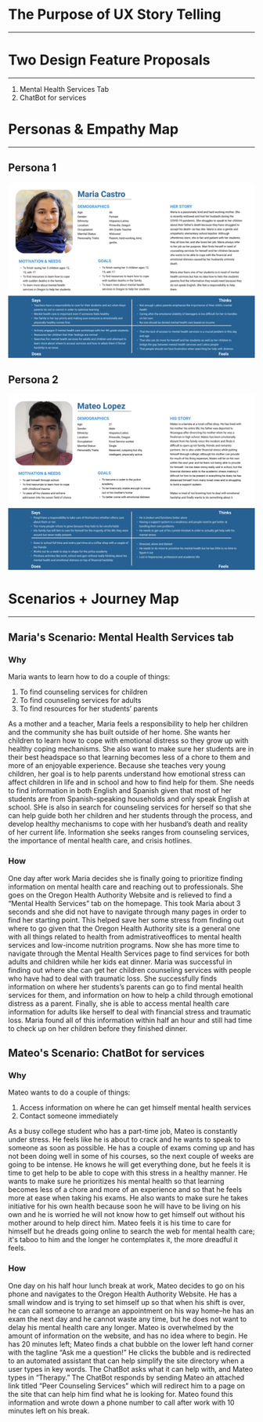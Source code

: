# The Purpose of UX Story Telling
-----

# Two Design Feature Proposals 
-----
1. Mental Health Services Tab
2. ChatBot for services

# Personas & Empathy Map
-------
## Persona 1
![Mario Castro Persona](MariaPersona.png)

## Persona 2
![Mateo Lopez Persona](MateoPersona.png)

# Scenarios + Journey Map
------
## Maria's Scenario: Mental Health Services tab
### Why
Maria wants to learn how to do a couple of things: 
1. To find counseling services for children
2. To find counseling services for adults
3. To find resources for her students’ parents <br>

As a mother and a teacher, Maria feels a responsibility to help her children and the community she has built outside of her home. She wants her children to learn how to cope with emotional distress so they grow up with healthy coping mechanisms. She also want to make sure her students are in their best headspace so that learning becomes less of a chore to them and more of an enjoyable experience. Because she teaches very young children, her goal is to help parents understand how emotional stress can affect children in life and in school and how to find help for them. She needs to find information in both English and Spanish given that most of her students are from Spanish-speaking households and only speak English at school. SHe is also in search for counseling services for herself so that she can help guide both her children and her students through the process, and develop healthy mechanisms to cope with her husband’s death and reality of her current life. Information she seeks ranges from counseling services, the importance of mental health care, and crisis hotlines.

### How
One day after work Maria decides she is finally going to prioritize finding information on mental health care and reaching out to professionals. She goes on the Oregon Health Authority Website and is relieved to find a “Mental Health Services” tab on the homepage. This took Maria about 3 seconds and she did not have to navigate through many pages in order to find her starting point. This helped save her some stress from finding out where to go given that the Oregon Health Authority site is a general one with all things related to health from admistrativeoffices to mental health services and low-income nutrition programs. Now she has more time to navigate through the Mental Health Services page to find services for both adults and children while her kids eat dinner. Maria was successful in finding out where she can get her children counseling services with people who have had to deal with traumatic loss. She successfully finds information on where her students’s parents can go to find mental health services for them, and information on how to help a child through emotional distress as a parent. Finally, she is able to access mental health care information for adults like herself to deal with financial stress and traumatic loss. Maria found all of this information within half an hour and still had time to check up on her children before they finished dinner.


## Mateo's Scenario: ChatBot for services
### Why
Mateo wants to do a couple of things:
1. Access information on where he can get himself mental health services
2. Contact someone immediately<br>

As a busy college student who has a part-time job, Mateo is constantly under stress. He feels like he is about to crack and he wants to speak to someone as soon as possible. He has a couple of exams coming up and has not been doing well in some of his courses, so the next couple of weeks are going to be intense. He knows he will get everything done, but he feels it is time to get help to be able to cope with this stress in a healthy manner. He wants to make sure he prioritizes his mental health so that learning becomes less of a chore and more of an experience and so that he feels more at ease when taking his exams. He also wants to make sure he takes initiative for his own health because soon he will have to be living on his own and he is worried he will not know how to get himself out without his mother around to help direct him. Mateo feels it is his time to care for himself but he dreads going online to search the web for mental health care; it's taboo to him and the longer he contemplates it, the more dreadful it feels. 

### How
One day on his half hour lunch break at work, Mateo decides to go on his phone and navigates to the Oregon Health Authority Website. He has a small window and is trying to set himself up so that when his shift is over, he can call someone to arrange an appointment on his way home–he has an exam the next day and he cannot waste any time, but he does not want to delay his mental health care any longer. Mateo is overwhelmed by the amount of information on the website, and has no idea where to begin. He has 20 minutes left; Mateo finds a chat bubble on the lower left hand corner with the tagline “Ask me a question!” He clicks the bubble and is redirected to an automated assistant that can help simplify the site directory when a user types in key words. The ChatBot asks what it can help with, and Mateo types in “Therapy.” The ChatBot responds by sending Mateo an attached link titled “Peer Counseling Services” which will redirect him to a page on the site that can help him find what he is looking for. Mateo found this information and wrote down a phone number to call after work with 10 minutes left on his break. 
